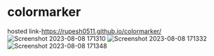# colormarker
hosted link-https://rupesh0511.github.io/colormarker/
![Screenshot 2023-08-08 171310](https://github.com/rupesh0511/colormarker/assets/69234169/fca14bcf-98f9-423d-a487-d254df5d4863)
![Screenshot 2023-08-08 171332](https://github.com/rupesh0511/colormarker/assets/69234169/ba92d6f1-24c5-4f26-a3cb-c761fe051131)
![Screenshot 2023-08-08 171348](https://github.com/rupesh0511/colormarker/assets/69234169/b55e2368-c1c6-47fe-b26a-f1aed5221bbc)
